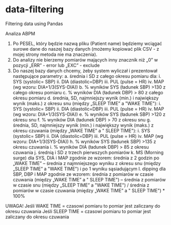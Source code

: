 # data-filtering
Filtering data using Pandas

Analiza ABPM

1.	Po PESEL, który będzie nazwą pliku (Patient name) będziemy wciągać surowe dane do naszej bazy danych (możemy kopiować plik CSV - z mojej strony metoda nie ma znaczenia).
2.	Do analizy nie bierzemy pomiarów mających inny znacznik niż „0” w pozycji „ERR” - error lub „EXC” - exclude
3.	Do naszej bazy danych chcemy, żeby system wyliczał i prezentował następujące parametry:
      a.	średnia i SD z całego okresu pomiaru dla: 
        i.	SYS (systolic= SBP)
        ii.	DIA (diastolic=DBP)
        iii.	PUL (pulse = HR)
        iv.	MAP (wg wzoru: DIA+1/3(SYS-DIA))
    b.	% wyników SYS (ładunek SBP) >130 z całego okresu pomiaru
    c.	% wyników DIA (ładunek DBP) > 80 z całego okresu pomiaru
    d.	średnia, SD, najmniejszy wynik (min.) i największy wynik (maks.) z okresu snu (między „SLEEP TIME” a "WAKE TIME"):
        i.	SYS (systolic= SBP)
        ii.	DIA (diastolic=DBP)
        iii.	PUL (pulse = HR)
        iv.	MAP (wg wzoru: DIA+1/3(SYS-DIA))
    e.	% wyników SYS (ładunek SBP) >120 z okresu snu
    f.	% wyników DIA (ładunek DBP) > 70 z okresu snu
    g.	średnia, SD, najmniejszy wynik (min.) i największy wynik (maks.) z okresu czuwania (między „WAKE TIME” a " SLEEP TIME"):
        i.	SYS (systolic= SBP)
        ii.	DIA (diastolic=DBP)
        iii.	PUL (pulse = HR)
        iv.	MAP (wg wzoru: DIA+1/3(SYS-DIA))
    h.	% wyników SYS (ładunek SBP) >135 z okresu czuwania
    i.	% wyników DIA (ładunek DBP) > 85 z okresu czuwania
    j.	średnią i SD z trzech pierwszych pomiarów
    k.	MS (Morning surge) dla SYS, DIA i MAP zgodnie ze wzorem: średnia z 2 godzin po „WAKE TIME” – średnia z najmniejszego wyniku z okresu snu (między „SLEEP TIME” a "WAKE TIME") i po 1 wyniku sąsiadującym
    l.	dipping dla SBP, DBP i MAP zgodnie ze wzorem: średnia z pomiarów w czasie czuwania (między „WAKE TIME” a " SLEEP TIME") – średnia z pomiarów w czasie snu (między „SLEEP TIME” a "WAKE TIME") / średnia z pomiarów w czasie czuwania (między „WAKE TIME” a " SLEEP TIME") * 100% 

UWAGA!
Jeśli WAKE TIME = czasowi pomiaru to pomiar jest zaliczany do okresu czuwania
Jeśli SLEEP TIME = czasowi pomiaru to pomiar jest zaliczany do okresu czuwania

